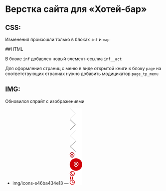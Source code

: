 # Верстка сайта для «Хотей-бар»


## CSS:

Изменения произошли только в блоках `inf` и `map`

##HTML

В блоке `inf` добавлен новый элемент-ссылка `inf__act`

Для оформления страниц с меню в виде открытой книги к блоку `page` на соответствующих страниах нужно добавить модицикатор `page_tp_menu`


## IMG:

Обновился спрайт с изображениями
* img/icons-s46ba434e13 — ![img/icons-s46ba434e13.png](img/icons-s46ba434e13.png)


